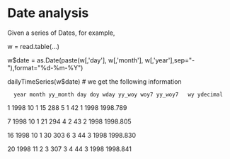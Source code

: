 # Date analysis
Given a series of Dates, for example,

  w = read.table(...)

  w$date = as.Date(paste(w[,'day'], w[,'month'], w[,'year'],sep="-"),format="%d-%m-%Y")

  dailyTimeSeries(w$date) # we get the following information

      year month yy_month day doy wday yy_woy woy7 yy_woy7   wy ydecimal
      
  1   1998    10        1  15 288    5      1   42       1 1998 1998.789
  
  7   1998    10        1  21 294    4      2   43       2 1998 1998.805
  
  16  1998    10        1  30 303    6      3   44       3 1998 1998.830
  
  20  1998    11        2   3 307    3      4   44       3 1998 1998.841

